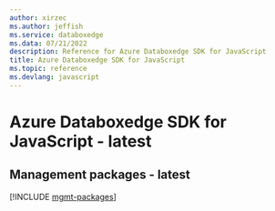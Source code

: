 ```yaml
---
author: xirzec
ms.author: jeffish
ms.service: databoxedge
ms.data: 07/21/2022
description: Reference for Azure Databoxedge SDK for JavaScript
title: Azure Databoxedge SDK for JavaScript
ms.topic: reference
ms.devlang: javascript
---
```

# Azure Databoxedge SDK for JavaScript - latest

## Management packages - latest
[!INCLUDE [mgmt-packages](databoxedge-mgmt-index.md)]